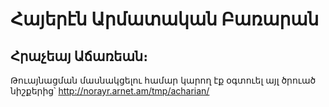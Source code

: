 # Հայերէն Արմատական Բառարան
## Հրաչեայ Աճառեան։

Թուայնացման մասնակցելու համար կարող էք օգտուել այլ ծրուած նիշքերից՝ http://norayr.arnet.am/tmp/acharian/

